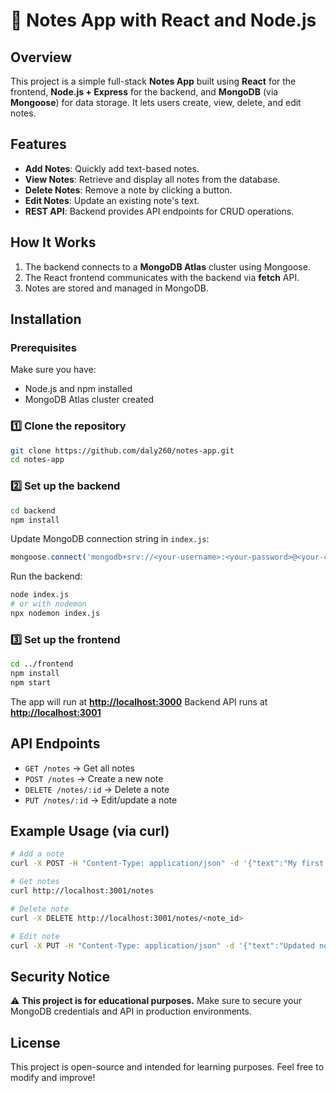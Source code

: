 # 📝 Notes App with React and Node.js

## Overview

This project is a simple full-stack **Notes App** built using **React** for the frontend, **Node.js + Express** for the backend, and **MongoDB** (via **Mongoose**) for data storage. It lets users create, view, delete, and edit notes.

## Features

* **Add Notes**: Quickly add text-based notes.
* **View Notes**: Retrieve and display all notes from the database.
* **Delete Notes**: Remove a note by clicking a button.
* **Edit Notes**: Update an existing note's text.
* **REST API**: Backend provides API endpoints for CRUD operations.

## How It Works

1. The backend connects to a **MongoDB Atlas** cluster using Mongoose.
2. The React frontend communicates with the backend via **fetch** API.
3. Notes are stored and managed in MongoDB.

## Installation

### Prerequisites

Make sure you have:
- Node.js and npm installed
- MongoDB Atlas cluster created

### 1️⃣ Clone the repository

```bash
git clone https://github.com/daly260/notes-app.git
cd notes-app
````

### 2️⃣ Set up the backend

```bash
cd backend
npm install
```

Update MongoDB connection string in `index.js`:

```js
mongoose.connect('mongodb+srv://<your-username>:<your-password>@<your-cluster>.mongodb.net/student-notes')
```

Run the backend:

```bash
node index.js
# or with nodemon
npx nodemon index.js
```

### 3️⃣ Set up the frontend

```bash
cd ../frontend
npm install
npm start
```

The app will run at **[http://localhost:3000](http://localhost:3000)**
Backend API runs at **[http://localhost:3001](http://localhost:3001)**

## API Endpoints

* `GET /notes` → Get all notes
* `POST /notes` → Create a new note
* `DELETE /notes/:id` → Delete a note
* `PUT /notes/:id` → Edit/update a note

## Example Usage (via curl)

```bash
# Add a note
curl -X POST -H "Content-Type: application/json" -d '{"text":"My first note"}' http://localhost:3001/notes

# Get notes
curl http://localhost:3001/notes

# Delete note
curl -X DELETE http://localhost:3001/notes/<note_id>

# Edit note
curl -X PUT -H "Content-Type: application/json" -d '{"text":"Updated note text"}' http://localhost:3001/notes/<note_id>
```

## Security Notice

⚠️ **This project is for educational purposes.** Make sure to secure your MongoDB credentials and API in production environments.

## License

This project is open-source and intended for learning purposes. Feel free to modify and improve!

```


